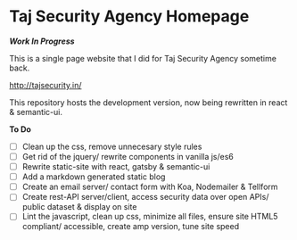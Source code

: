 # Taj Security Agency Homepage

***Work In Progress***

This is a single page website that I did for Taj Security Agency sometime back. 

http://tajsecurity.in/

This repository hosts the development version, now being rewritten in react & semantic-ui.

__To Do__
- [ ] Clean up the css, remove unnecesary style rules
- [ ] Get rid of the jquery/ rewrite components in vanilla js/es6
- [ ] Rewrite static-site with react, gatsby & semantic-ui
- [ ] Add a markdown generated static blog
- [ ] Create an email server/ contact form with Koa, Nodemailer & Tellform
- [ ] Create rest-API server/client, access security data over open APIs/ public dataset & display on site
- [ ] Lint the javascript, clean up css, minimize all files, ensure site HTML5 compliant/ accessible, create amp version, tune site speed
